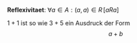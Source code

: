 __Reflexivitaet__: $\forall a \in A: (a, a) \in R \, [aRa]$

$1 + 1$ ist so wie $3 + 5$ ein Ausdruck der Form $$a + b$$
